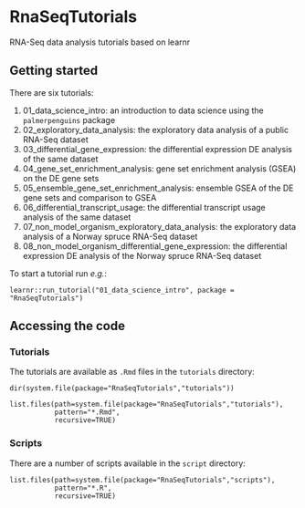 # RnaSeqTutorials
RNA-Seq data analysis tutorials based on learnr

## Getting started

There are six tutorials:

1. 01_data_science_intro: an introduction to data science using the `palmerpenguins` package
2. 02_exploratory_data_analysis: the exploratory data analysis of a public RNA-Seq dataset
3. 03_differential_gene_expression: the differential expression DE analysis of the same dataset
4. 04_gene_set_enrichment_analysis: gene set enrichment analysis (GSEA) on the DE gene sets
5. 05_ensemble_gene_set_enrichment_analysis: ensemble GSEA of the DE gene sets and comparison to GSEA
6. 06_differential_transcript_usage: the differential transcript usage analysis of the same dataset
7. 07_non_model_organism_exploratory_data_analysis: the exploratory data analysis of a Norway spruce RNA-Seq dataset
8. 08_non_model_organism_differential_gene_expression: the differential expression DE analysis of the Norway spruce RNA-Seq dataset

To start a tutorial run _e.g._:
```{r tutorial}
learnr::run_tutorial("01_data_science_intro", package = "RnaSeqTutorials")
```

## Accessing the code
### Tutorials
The tutorials are available as `.Rmd` files in the `tutorials` directory:
```{r tutorial list}
dir(system.file(package="RnaSeqTutorials","tutorials"))
```

```{r tutorial paths}
list.files(path=system.file(package="RnaSeqTutorials","tutorials"),
           pattern="*.Rmd",
           recursive=TRUE)
```

### Scripts
There are a number of scripts available in the `script` directory:
```{r script paths}
list.files(path=system.file(package="RnaSeqTutorials","scripts"),
           pattern="*.R",
           recursive=TRUE)
```

